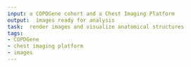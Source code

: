 ```yaml
---
input: a COPDGene cohort and a Chest Imaging Platform
output:  images ready for analysis
task:  render images and visualize anatomical structures
tags:
- COPDGene
- chest imaging platform
- images
---
```

